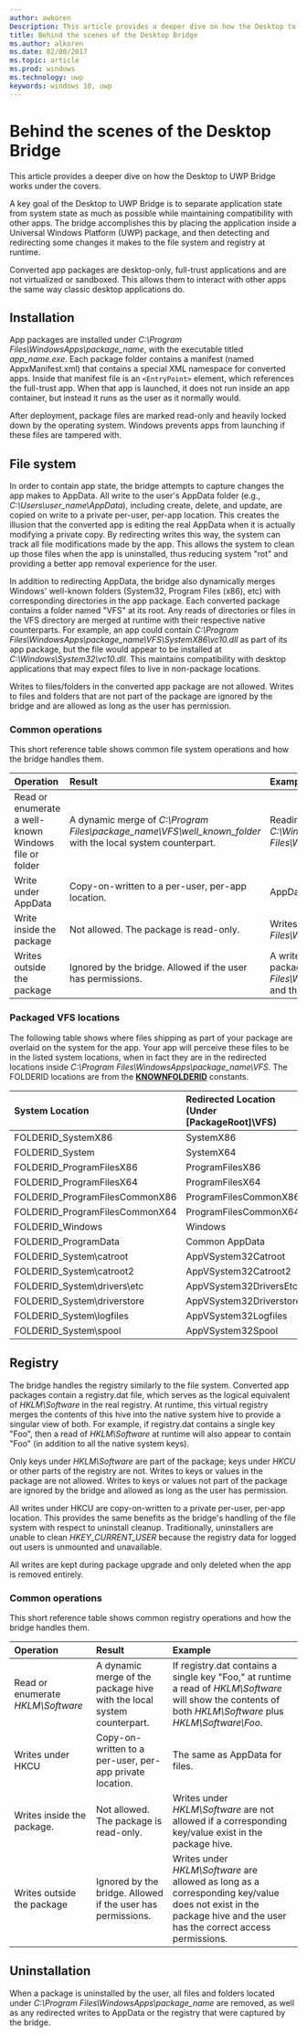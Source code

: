 ---author: awkorenDescription: This article provides a deeper dive on how the Desktop to UWP bridge works under the covers.title: Behind the scenes of the Desktop Bridgems.author: alkorenms.date: 02/08/2017ms.topic: articlems.prod: windowsms.technology: uwpkeywords: windows 10, uwp---# Behind the scenes of the Desktop BridgeThis article provides a deeper dive on how the Desktop to UWP Bridge works under the covers.A key goal of the Desktop to UWP Bridge is to separate application state from system state as much as possible while maintaining compatibility with other apps. The bridge accomplishes this by placing the application inside a Universal Windows Platform (UWP) package, and then detecting and redirecting some changes  it makes to the file system and registry at runtime.Converted app packages are desktop-only, full-trust applications and are not virtualized or sandboxed. This allows them to interact with other apps the same way classic desktop applications do.## Installation App packages are installed under *C:\Program Files\WindowsApps\package_name*, with the executable titled *app_name.exe*. Each package folder contains a manifest (named AppxManifest.xml) that contains a special XML namespace for converted apps. Inside that manifest file is an ```<EntryPoint>``` element, which references the full-trust app. When that app is launched, it does not run inside an app container, but instead it runs as the user as it normally would.After deployment, package files are marked read-only and heavily locked down by the operating system. Windows prevents apps from launching if these files are tampered with. ## File systemIn order to contain app state, the bridge attempts to capture changes the app makes to AppData. All write to the user's AppData folder (e.g., *C:\Users\user_name\AppData*), including create, delete, and update, are copied on write to a private per-user, per-app location. This creates the illusion that the converted app is editing the real AppData when it is actually modifying a private copy. By redirecting writes this way, the system can track all file modifications made by the app. This allows the system to clean up those files when the app is uninstalled, thus reducing system "rot" and providing a better app removal experience for the user. In addition to redirecting AppData, the bridge also dynamically merges Windows' well-known folders (System32, Program Files (x86), etc) with corresponding directories in the app package. Each converted package contains a folder named "VFS" at its root. Any reads of directories or files in the VFS directory are merged at runtime with their respective native counterparts. For example, an app could contain *C:\Program Files\WindowsApps\package_name\VFS\SystemX86\vc10.dll* as part of its app package, but the file would appear to be installed at *C:\Windows\System32\vc10.dll*.  This maintains compatibility with desktop applications that may expect files to live in non-package locations. Writes to files/folders in the converted app package are not allowed. Writes to files and folders that are not part of the package are ignored by the bridge and are allowed as long as the user has permission.### Common operationsThis short reference table shows common file system operations and how the bridge handles them. Operation | Result | Example:--- | :--- | :---Read or enumerate a well-known Windows file or folder | A dynamic merge of *C:\Program Files\package_name\VFS\well_known_folder* with the local system counterpart. | Reading *C:\Windows\System32* returns the contents of *C:\Windows\System32* plus the contents of *C:\Program Files\WindowsApps\package_name\VFS\SystemX86*. Write under AppData | Copy-on-written to a per-user, per-app location. | AppData is typically *C:\Users\user_name\AppData*.  Write inside the package | Not allowed. The package is read-only. | Writes under *C:\Program Files\WindowsApps\package_name* are not allowed.Writes outside the package | Ignored by the bridge. Allowed if the user has permissions. | A write to *C:\Windows\System32\foo.dll* is allowed if the package does not contain *C:\Program Files\WindowsApps\package_name\VFS\SystemX86\foo.dll* and the user has permissions.### Packaged VFS locationsThe following table shows where files shipping as part of your package are overlaid on the system for the app. Your app will perceive these files to be in the listed system locations, when in fact they are in the redirected locations inside *C:\Program Files\WindowsApps\package_name\VFS*. The FOLDERID locations are from the [**KNOWNFOLDERID**](https://msdn.microsoft.com/library/windows/desktop/dd378457.aspx) constants.System Location | Redirected Location (Under [PackageRoot]\VFS\) | Valid on architectures :--- | :--- | :---FOLDERID_SystemX86 | SystemX86 | x86, amd64 FOLDERID_System | SystemX64 | amd64 FOLDERID_ProgramFilesX86 | ProgramFilesX86 | x86, amd6 FOLDERID_ProgramFilesX64 | ProgramFilesX64 | amd64 FOLDERID_ProgramFilesCommonX86 | ProgramFilesCommonX86 | x86, amd64FOLDERID_ProgramFilesCommonX64 | ProgramFilesCommonX64 | amd64 FOLDERID_Windows | Windows | x86, amd64 FOLDERID_ProgramData | Common AppData | x86, amd64 FOLDERID_System\catroot | AppVSystem32Catroot | x86, amd64 FOLDERID_System\catroot2 | AppVSystem32Catroot2 | x86, amd64 FOLDERID_System\drivers\etc | AppVSystem32DriversEtc | x86, amd64 FOLDERID_System\driverstore | AppVSystem32Driverstore | x86, amd64 FOLDERID_System\logfiles | AppVSystem32Logfiles | x86, amd64 FOLDERID_System\spool | AppVSystem32Spool | x86, amd64 ## RegistryThe bridge handles the registry similarly to the file system. Converted app packages contain a registry.dat file, which serves as the logical equivalent of *HKLM\Software* in the real registry. At runtime, this virtual registry merges the contents of this hive into the native system hive to provide a singular view of both. For example, if registry.dat contains a single key "Foo", then a read of *HKLM\Software* at runtime will also appear to contain "Foo" (in addition to all the native system keys). Only keys under *HKLM\Software* are part of the package; keys under *HKCU* or other parts of the registry are not. Writes to keys or values in the package are not allowed. Writes to keys or values not part of the package are ignored by the bridge and allowed as long as the user has permission.All writes under HKCU are copy-on-written to a private per-user, per-app location. This provides the same benefits as the bridge's handling of the file system with respect to uninstall cleanup. Traditionally, uninstallers are unable to clean *HKEY_CURRENT_USER* because the registry data for logged out users is unmounted and unavailable. All writes are kept during package upgrade and only deleted when the app is removed entirely. ### Common operationsThis short reference table shows common registry operations and how the bridge handles them. Operation | Result | Example:--- | :--- | :---Read or enumerate *HKLM\Software* | A dynamic merge of the package hive with the local system counterpart. | If registry.dat contains a single key "Foo," at runtime a read of *HKLM\Software* will show the contents of both *HKLM\Software* plus *HKLM\Software\Foo*. Writes under HKCU | Copy-on-written to a per-user, per-app private location. | The same as AppData for files. Writes inside the package. | Not allowed. The package is read-only. | Writes under *HKLM\Software* are not allowed if a corresponding key/value exist in the package hive.Writes outside the package | Ignored by the bridge. Allowed if the user has permissions. | Writes under *HKLM\Software* are allowed as long as a corresponding key/value does not exist in the package hive and the user has the correct access permissions.## Uninstallation When a package is uninstalled by the user, all files and folders located under *C:\Program Files\WindowsApps\package_name* are removed, as well as any redirected writes to AppData or the registry that were captured by the bridge. 